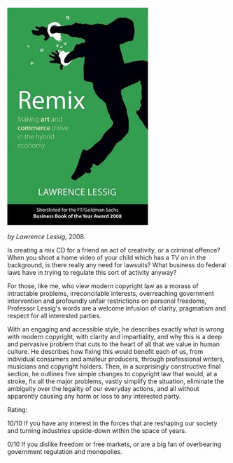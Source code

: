 <!--
.. title: Remix
.. slug: remix
.. date: 2009-04-07 23:42:58-05:00
.. tags: books
.. link: 
.. description: 
.. type: text
-->


![remix](/files/2009/04/remix.jpg)

*by Lawrence Lessig*, 2008.

Is creating a mix CD for a friend an act of creativity, or a criminal
offence? When you shoot a home video of your child which has a TV on in
the background, is there really any need for lawsuits? What business do
federal laws have in trying to regulate this sort of activity anyway?

For those, like me, who view modern copyright law as a morass of
intractable problems, irreconcilable interests, overreaching government
intervention and profoundly unfair restrictions on personal freedoms,
Professor Lessig's words are a welcome infusion of clarity, pragmatism
and respect for all interested parties.

With an engaging and accessible style, he describes exactly what is
wrong with modern copyright, with clarity and impartiality, and why this
is a deep and pervasive problem that cuts to the heart of all that we
value in human culture. He describes how fixing this would benefit each
of us, from individual consumers and amateur producers, through
professional writers, musicians and copyright holders. Then, in a
surprisingly constructive final section, he outlines five simple changes
to copyright law that would, at a stroke, fix all the major problems,
vastly simplify the situation, eliminate the ambiguity over the legality
of our everyday actions, and all without apparently causing any harm or
loss to any interested party.

Rating:

10/10 If you have any interest in the forces that are reshaping our
society and turning industries upside-down within the space of years.

0/10 If you dislike freedom or free markets, or are a big fan of
overbearing government regulation and monopolies.
